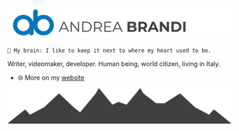 [![Andrea Brandi](andrea-brandi.svg)](https://andreabrandi.com/)

```
🧠 My brain: I like to keep it next to where my heart used to be.
```

Writer, videomaker, developer. Human being, world citizen, living in Italy.

- 🌐 More on my [website](https://andreabrandi.com)

[![](mountains.svg)](#)

<!--
**starise/starise** is a ✨ _special_ ✨ repository because its `README.md` (this file) appears on your GitHub profile.

Here are some ideas to get you started:

- 🔭 I’m currently working on ...
- 🌱 I’m currently learning ...
- 👯 I’m looking to collaborate on ...
- 🤔 I’m looking for help with ...
- 💬 Ask me about ...
- 📫 How to reach me: ...
- 😄 Pronouns: ...
- ⚡ Fun fact: ...
-->
